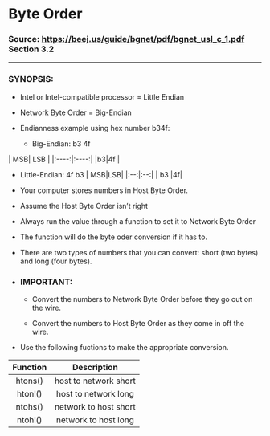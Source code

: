 # Byte Order
### Source: https://beej.us/guide/bgnet/pdf/bgnet_usl_c_1.pdf Section 3.2
***
### SYNOPSIS:
 
- Intel or Intel-compatible processor = Little Endian

- Network Byte Order = Big-Endian 

- Endianness example using hex number b34f:

  -   Big-Endian:  b3 4f
  	
 | MSB| LSB |
	 |:----:|:----:|
	 |b3|4f |	 
	 
  - Little-Endian:  4f b3 
  | MSB|LSB|
	 |:--:|:--:|
	 | b3 |4f|
 
 
- Your computer stores numbers in Host Byte Order. 

-  Assume the Host Byte Order isn’t right

-  Always run the value through a
function to set it to Network Byte Order

- The function will do the byte oder conversion if it has to.

- There are two types of numbers that you can convert: short (two bytes) and long (four bytes).

- ### IMPORTANT:
  
  -  Convert the numbers to Network Byte Order before they go out on the wire.
  
  -  Convert the numbers to Host Byte Order as they come in off the wire. 
  
- Use the following fuctions to make the appropriate conversion.
     
|Function|Description           |
|:------:|:--------------------:|
|htons() | host to network short|
|htonl() | host to network long |
|ntohs() | network to host short|
|ntohl() | network to host long |
